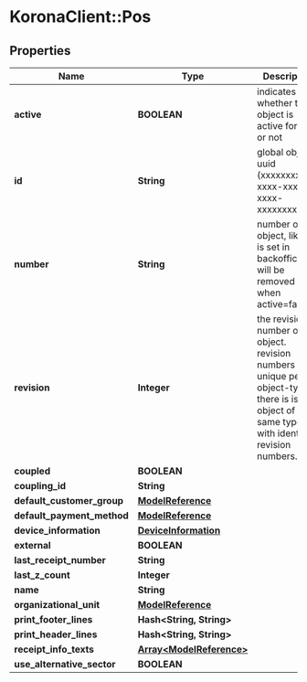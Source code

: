 # KoronaClient::Pos

## Properties
Name | Type | Description | Notes
------------ | ------------- | ------------- | -------------
**active** | **BOOLEAN** | indicates whether the object is active for use or not | [optional] 
**id** | **String** | global object uuid (xxxxxxxx-xxxx-xxxx-xxxx-xxxxxxxxxxxx) | [optional] 
**number** | **String** | number of the object, like it is set in backoffice; will be removed when active&#x3D;false | [optional] 
**revision** | **Integer** | the revision number of the object. revision numbers are unique per object-type. there is is no object of the same type with identical revision numbers. | [optional] 
**coupled** | **BOOLEAN** |  | [optional] 
**coupling_id** | **String** |  | [optional] 
**default_customer_group** | [**ModelReference**](ModelReference.md) |  | [optional] 
**default_payment_method** | [**ModelReference**](ModelReference.md) |  | [optional] 
**device_information** | [**DeviceInformation**](DeviceInformation.md) |  | [optional] 
**external** | **BOOLEAN** |  | [optional] 
**last_receipt_number** | **String** |  | [optional] 
**last_z_count** | **Integer** |  | [optional] 
**name** | **String** |  | [optional] 
**organizational_unit** | [**ModelReference**](ModelReference.md) |  | [optional] 
**print_footer_lines** | **Hash&lt;String, String&gt;** |  | [optional] 
**print_header_lines** | **Hash&lt;String, String&gt;** |  | [optional] 
**receipt_info_texts** | [**Array&lt;ModelReference&gt;**](ModelReference.md) |  | [optional] 
**use_alternative_sector** | **BOOLEAN** |  | [optional] 


